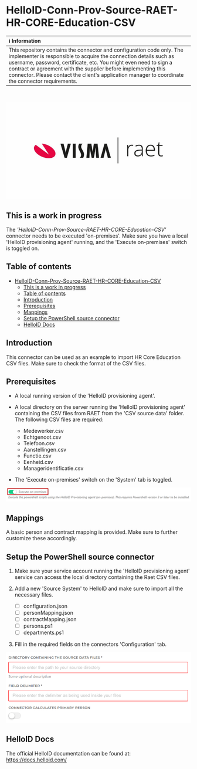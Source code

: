 # HelloID-Conn-Prov-Source-RAET-HR-CORE-Education-CSV

| :information_source: Information |
|:---------------------------|
| This repository contains the connector and configuration code only. The implementer is responsible to acquire the connection details such as username, password, certificate, etc. You might even need to sign a contract or agreement with the supplier before implementing this connector. Please contact the client's application manager to coordinate the connector requirements.       |

<br />

![image](./assets/raet.png)

## This is a work in progress

The _'HelloID-Conn-Prov-Source-RAET-HR-CORE-Education-CSV'_ connector needs to be executed 'on-premises'. Make sure you have a local 'HelloID provisioning agent' running, and the 'Execute on-premises' switch is toggled on.

## Table of contents

- [HelloID-Conn-Prov-Source-RAET-HR-CORE-Education-CSV](#helloid-conn-prov-source-raet-hr-core-education-csv)
  - [This is a work in progress](#this-is-a-work-in-progress)
  - [Table of contents](#table-of-contents)
  - [Introduction](#introduction)
  - [Prerequisites](#prerequisites)
  - [Mappings](#mappings)
  - [Setup the PowerShell source connector](#setup-the-powershell-source-connector)
  - [HelloID Docs](#helloid-docs)

## Introduction

This connector can be used as an example to import HR Core Education CSV files. Make sure to check the format of the CSV files. 

## Prerequisites

- A local running version of the 'HelloID provisioning agent'.

- A local directory on the server running the 'HelloID provisioning agent' containing the CSV files from RAET from the 'CSV source data' folder. The following CSV files are required: 
  - Medewerker.csv
  - Echtgenoot.csv
  - Telefoon.csv
  - Aanstellingen.csv
  - Functie.csv
  - Eenheid.csv
  - Manageridentificatie.csv

- The 'Execute on-premises' switch on the 'System' tab is toggled.

![image](./assets/hid.png)

## Mappings

A basic person and contract mapping is provided. Make sure to further customize these accordingly.

## Setup the PowerShell source connector

1. Make sure your service account running the 'HelloID provisioning agent' service can access the local directory containing the Raet CSV files.

2. Add a new 'Source System' to HelloID and make sure to import all the necessary files.

    - [ ] configuration.json
    - [ ] personMapping.json
    - [ ] contractMapping.json
    - [ ] persons.ps1
    - [ ] departments.ps1

3. Fill in the required fields on the connectors 'Configuration' tab.

![image](./assets/config.png)

## HelloID Docs
The official HelloID documentation can be found at: https://docs.helloid.com/
